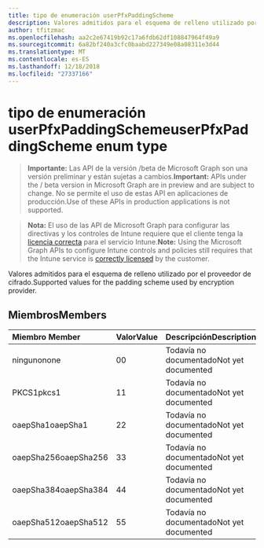 ```yaml
---
title: tipo de enumeración userPfxPaddingScheme
description: Valores admitidos para el esquema de relleno utilizado por el proveedor de cifrado.
author: tfitzmac
ms.openlocfilehash: aa2c2e67419b92c17a6fdb62df108847964f49a9
ms.sourcegitcommit: 6a82bf240a3cfc0baabd227349e08a08311e3d44
ms.translationtype: MT
ms.contentlocale: es-ES
ms.lasthandoff: 12/18/2018
ms.locfileid: "27337166"
---
```

# <a name="userpfxpaddingscheme-enum-type"></a><span data-ttu-id="28afc-103">tipo de enumeración userPfxPaddingScheme</span><span class="sxs-lookup"><span data-stu-id="28afc-103">userPfxPaddingScheme enum type</span></span>

> <span data-ttu-id="28afc-104">**Importante:** Las API de la versión /beta de Microsoft Graph son una versión preliminar y están sujetas a cambios.</span><span class="sxs-lookup"><span data-stu-id="28afc-104">**Important:** APIs under the / beta version in Microsoft Graph are in preview and are subject to change.</span></span> <span data-ttu-id="28afc-105">No se permite el uso de estas API en aplicaciones de producción.</span><span class="sxs-lookup"><span data-stu-id="28afc-105">Use of these APIs in production applications is not supported.</span></span>

> <span data-ttu-id="28afc-106">**Nota:** El uso de las API de Microsoft Graph para configurar las directivas y los controles de Intune requiere que el cliente tenga la [licencia correcta](https://go.microsoft.com/fwlink/?linkid=839381) para el servicio Intune.</span><span class="sxs-lookup"><span data-stu-id="28afc-106">**Note:** Using the Microsoft Graph APIs to configure Intune controls and policies still requires that the Intune service is [correctly licensed](https://go.microsoft.com/fwlink/?linkid=839381) by the customer.</span></span>

<span data-ttu-id="28afc-107">Valores admitidos para el esquema de relleno utilizado por el proveedor de cifrado.</span><span class="sxs-lookup"><span data-stu-id="28afc-107">Supported values for the padding scheme used by encryption provider.</span></span>
## <a name="members"></a><span data-ttu-id="28afc-108">Miembros</span><span class="sxs-lookup"><span data-stu-id="28afc-108">Members</span></span>
|<span data-ttu-id="28afc-109">Miembro	</span><span class="sxs-lookup"><span data-stu-id="28afc-109">Member</span></span>|<span data-ttu-id="28afc-110">Valor</span><span class="sxs-lookup"><span data-stu-id="28afc-110">Value</span></span>|<span data-ttu-id="28afc-111">Descripción</span><span class="sxs-lookup"><span data-stu-id="28afc-111">Description</span></span>|
|:---|:---|:---|
|<span data-ttu-id="28afc-112">ninguno</span><span class="sxs-lookup"><span data-stu-id="28afc-112">none</span></span>|<span data-ttu-id="28afc-113">0</span><span class="sxs-lookup"><span data-stu-id="28afc-113">0</span></span>|<span data-ttu-id="28afc-114">Todavía no documentado</span><span class="sxs-lookup"><span data-stu-id="28afc-114">Not yet documented</span></span>|
|<span data-ttu-id="28afc-115">PKCS1</span><span class="sxs-lookup"><span data-stu-id="28afc-115">pkcs1</span></span>|<span data-ttu-id="28afc-116">1</span><span class="sxs-lookup"><span data-stu-id="28afc-116">1</span></span>|<span data-ttu-id="28afc-117">Todavía no documentado</span><span class="sxs-lookup"><span data-stu-id="28afc-117">Not yet documented</span></span>|
|<span data-ttu-id="28afc-118">oaepSha1</span><span class="sxs-lookup"><span data-stu-id="28afc-118">oaepSha1</span></span>|<span data-ttu-id="28afc-119">2</span><span class="sxs-lookup"><span data-stu-id="28afc-119">2</span></span>|<span data-ttu-id="28afc-120">Todavía no documentado</span><span class="sxs-lookup"><span data-stu-id="28afc-120">Not yet documented</span></span>|
|<span data-ttu-id="28afc-121">oaepSha256</span><span class="sxs-lookup"><span data-stu-id="28afc-121">oaepSha256</span></span>|<span data-ttu-id="28afc-122">3</span><span class="sxs-lookup"><span data-stu-id="28afc-122">3</span></span>|<span data-ttu-id="28afc-123">Todavía no documentado</span><span class="sxs-lookup"><span data-stu-id="28afc-123">Not yet documented</span></span>|
|<span data-ttu-id="28afc-124">oaepSha384</span><span class="sxs-lookup"><span data-stu-id="28afc-124">oaepSha384</span></span>|<span data-ttu-id="28afc-125">4</span><span class="sxs-lookup"><span data-stu-id="28afc-125">4</span></span>|<span data-ttu-id="28afc-126">Todavía no documentado</span><span class="sxs-lookup"><span data-stu-id="28afc-126">Not yet documented</span></span>|
|<span data-ttu-id="28afc-127">oaepSha512</span><span class="sxs-lookup"><span data-stu-id="28afc-127">oaepSha512</span></span>|<span data-ttu-id="28afc-128">5</span><span class="sxs-lookup"><span data-stu-id="28afc-128">5</span></span>|<span data-ttu-id="28afc-129">Todavía no documentado</span><span class="sxs-lookup"><span data-stu-id="28afc-129">Not yet documented</span></span>|





